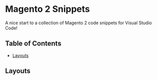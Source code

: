 # Magento 2 Snippets

A nice start to a collection of Magento 2 code snippets for Visual Studio Code!

## Table of Contents
- [Layouts](#layouts)

## Layouts
